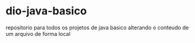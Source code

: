 # dio-java-basico
repositorio para todos os projetos de java basico
alterando o conteudo de um arquivo de forma local
